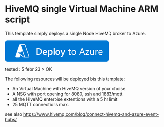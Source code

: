 # HiveMQ  single Virtual Machine ARM script

This template simply deploys a single Node HiveMQ broker to Azure.


[![Deploy To Azure](https://raw.githubusercontent.com/Azure/azure-quickstart-templates/master/1-CONTRIBUTION-GUIDE/images/deploytoazure.svg?sanitize=true)](https://portal.azure.com/#create/Microsoft.Template/uri/https%3A%2F%2Fraw.githubusercontent.com%2Ffloresboy%2FARM-Hivemq-1VM%2Fmain%2Fazuredeploy.json)


tested : 5 febr 23 > OK

The following resources will be deployed bis this template:
- An Virtual Machine with HiveMQ version of your choise.
- A NSG with port opening for 8080, ssh and 1883/mqtt
- all the HiveMQ enterpise extentions with a 5 hr limit
- 25 MQTT connections max.

see also
https://www.hivemq.com/blog/connect-hivemq-and-azure-event-hubs/
